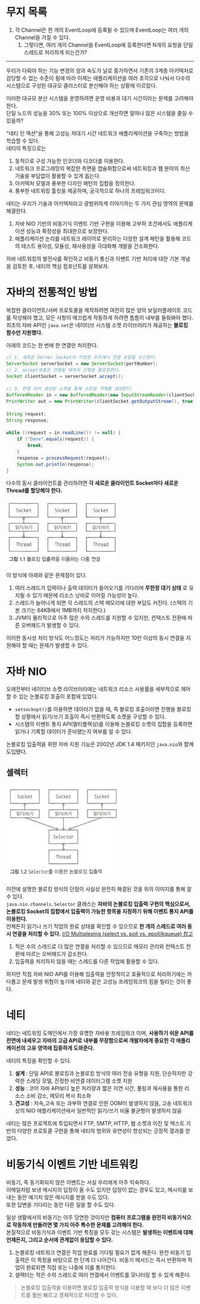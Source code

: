 
# 무지 목록

1. 각 Channel은 한 개의 EventLoop에 등록될 수 있으며 EventLoop는 여러 개의 Channel을 가질 수 있다.
   1. 그렇다면, 여러 개의 Channel을 EventLoop에 등록한다면 N개의 요청을 단일 스레드로 처리하게 되는건가?

***

우리가 다뤄야 하는 기능 변경의 양과 속도가 날로 증가하면서 기존의 3계층 아키텍처로 감당할 수 없는 수준이 됨에 따라 이제는 애플리케이션을 여러 조각으로 나눠서 다수의 시스템으로 구성된 대규모 클러스터로 분산해야 하는 상황에 이르렀다.  
  
이러한 대규모 분산 시스템을 운영하려면 운영 비용과 대기 시간이라는 문제를 고려해야 한다.  
단일 노드의 성능을 30% 또는 100% 이상으로 개선하면 얼마나 많은 시스템을 줄일 수 있을까?  
  
"네티 인 액션"을 통해 고성능 저대기 시간 네트워크 애플리케이션을 구축하는 방법을 학습할 수 있다.  
네티의 특징으로는

1. 동적으로 구성 가능한 인코더와 디코더를 이용한다.
2. 네트워크 프로그래밍의 복잡한 측면을 캡슐화함으로써 네트워킹과 웹 분야의 최신 기술을 부담없이 활용할 수 있게 돕는다.
3. 아키텍처 모델과 풍부한 디자인 패턴의 집합을 정의한다.
4. 풍부한 네트워킹 툴킷을 제공하며, 궁극적으로 하나의 프레임워크이다.

네티는 우리가 기술과 아키텍처라고 광범위하게 이야기하는 두 가지 관심 영역의 문제를 해결한다.  

1. 자바 NIO 기반의 비동기식 이벤트 기반 구현을 이용해 고부하 조건에서도 애플리케이션 성능과 확장성을 최대한으로 보장한다.
2. 애플리케이션 논리를 네트워크 레이어로 분리하는 다양한 설계 패턴을 활용해 코드의 테스트 용이성, 모듈성, 재사용성을 극대화해 개발을 간소화한다.

자바 네트워킹의 발전사를 확인하고 비동기 통신과 이벤트 기반 처리에 대한 기본 개념을 검토한 후, 네티의 핵심 컴포넌트를 살펴보자.  
  
# 자바의 전통적인 방법

복잡한 클라이언트/서버 프로토콜을 제작하려면 여전히 많은 양의 보일러플레이트 코드를 작성해야 했고, 모든 사항이 매끄럽게 작동하게 하려면 틈틈이 내부를 들춰봐야 했다.  
최초의 자바 API인 `java.net`은 네이티브 시스템 소켓 라이브러리가 제공하는 **블로킹 함수만 지원했다.**  
  
아래의 코드는 한 번에 한 연결만 처리한다. 

```java
// 1. 새로운 Server Socket이 지정된 포트에서 연결 요청을 수신한다.
ServerSocket serverSocket = new ServerSocket(portNumber);
// 2. accept호출은 연결될 때까지 진행을 블로킹한다.
Socket clientSocket = serverSocket.accept();

// 3. 연결 되어 생성된 소켓을 통해 스트림 객체를 생성한다.
BufferedReader in = new BufferedReader(new InputStreamReader(clientSocket.getInputStream()));
PrintWriter out = new PrintWriter(clientSocket.getOutputStream(), true);

String request;
String response;

while ((request = in.readLine()) != null) {
    if ("Done".equals(request)) {
        break;
    }
    response = processRequest(request);
    System.out.println(response);
}
```
  
다수의 동시 클라이언트를 관리하려면 **각 새로운 클라이언트 Socket마다 새로운 Thread를 할당해야 한다.**  

![](./imgs/ioPerThread.png)

이 방식에 아래와 같은 문제점이 있다.
1. 여러 스레드가 입력이나 출력 데이터가 들어오기를 기다리며 **무한정 대기 상태** 로 유지될 수 있기 때문에 리소스 낭비로 이어질 가능성이 높다.
2. 스레드가 늘어나게 되면 각 스레드의 스택 메모리에 대한 부담도 커진다. (스택의 기본 크기는 64KB에서 1MB까지 차지한다.)
3. JVM이 물리적으로 아주 많은 수의 스레드를 지원할 수 있지만, 컨텍스트 전환에 따른 오버헤드가 발생할 수 있다.

이러한 동시성 처리 방식도 어느정도는 처리가 가능하지만 10만 이상의 동시 연결을 지원해야 할 때는 문제가 발생할 수 있다.

# 자바 NIO

오래전부터 네이티브 소켓 라이브러리에는 네트워크 리소스 사용률을 세부적으로 제어할 수 있는 논블로킹 호출이 포함돼 있었다.  

- `setsockopt()`를 이용하면 데이터가 없을 때, 즉 블로킹 호출이라면 진행을 블로킹할 상황에서 읽기/쓰기 호출이 즉시 반환하도록 소켓을 구성할 수 있다.
- 시스템의 이벤트 통지 API(멀티플렉싱)를 이용해 논블로킹 소켓의 집합을 등록하면 읽거나 기록할 데이터가 준비됐는지 여부를 알 수 있다.
  
논블로킹 입출력을 위한 자바 지원 기능은 2002년 JDK 1.4 패키지인 `java.nio`와 함께 도입됐다.  

## 셀렉터

![](./imgs/selector.png)

이전에 설명한 블로킹 방식의 단점이 사실상 완전히 해결된 것을 위의 이미지를 통해 알 수 있다.  
`java.nio.channels.Selector` 클래스는 **자바의 논블로킹 입출력 구현의 핵심으로서, 논블로킹 Socket의 집합에서 입출력이 가능한 항목을 지정하기 위해 이벤트 통지 API를 이용한다.**  
언제든지 읽기나 쓰기 작업의 완료 상태를 확인할 수 있으므로 **한 개의 스레드로 여러 동시 연결을 처리할 수 있다.**  [I/O Multiplexing (select vs. poll vs. epoll/kqueue) 참고](https://nima101.github.io/io_multiplexing)  
  
1. 적은 수의 스레드로 더 많은 연결을 처리할 수 있으므로 메모리 관리와 컨텍스트 전환에 따르는 오버헤드가 감소한다.
2. 입출력을 처리하지 않을 때는 스레드를 다른 작업에 활용할 수 있다.

하지만 직접 자바 NIO API를 이용해 입출력을 안정적이고 효율적으로 처리하기에는 까다롭고 문제 발생 위험이 높기에 네티와 같은 고성능 프레임워크의 힘을 빌리는 것이 좋다.


# 네티

네티는 네트워킹 도메인에서 가장 유명한 자바용 프레임워크 이며, **사용하기 쉬운 API를 전면에 내세우고 자바의 고급 API로 내부를 무장함으로써 개발자에게 중요한 각 애플리케이션의 고유 영역에 집중하게 도와준다.**  
  
네티의 특징을 확인할 수 있다.  

1. **설계** : 단일 API로 블로킹과 논블로킹 방식의 여러 전송 유형을 지원, 단순하지만 강력한 스레딩 모델, 진정한 비연결 데이터그램 소켓 지원
2. **성능** : 코어 자바 API보다 높은 처리량과 짧은 지연 시간, 풀링과 재사용을 통한 리소스 소비 감소, 메모리 복사 최소화
3. **견고성** : 저속,고속 또는 과부하 연결로 인한 OOM이 발생하지 않음, 고송 네트워크 상의 NIO 애플리케이션에서 일반적인 읽기/쓰기 비율 불균형이 발생하지 않음

네티는 많은 프로젝트에 투입되면서 FTP, SMTP, HTTP, 웹 소켓과 이진 및 텍스트 기반의 다양한 프로토콜 구현을 통해 네티의 범위와 유연성이 향상되는 긍정적 결과를 얻었다.  

# 비동기식 이벤트 기반 네트워킹

비동기, 즉 동기화되지 않은 이벤트는 사실 우리에게 아주 익숙하다.  
이메일처럼 보낸 메시지의 답장이 올 수도 있지만 답장이 없는 경우도 있고, 메시지를 보내는 동안 예기치 않은 메시지를 받을 수도 있다.  
또한 답변을 기다리는 동안 다른 일을 할 수도 있다.  
  
일상 생활에서의 비동기는 아주 당연한 것이지만 **컴퓨터 프로그램을 완전히 비동기식으로 작동하게 만들려면 몇 가지 아주 특수한 문제를 고려해야 한다.**  
본질적으로 비동기식과 이벤트 기반 특징을 모두 갖는 시스템은 **발생하는 이벤트에 대해 언제든지, 그리고 순서에 관계없이 응답할 수 있다.**  
  
1. 논블로킹 네트워크 연결은 작업 완료를 기다릴 필요가 없게 해준다. 완전 비동기 입출력은 이 특징을 바탕으로 한 단계 더 나아간다. 비동기 메서드는 즉시 반환하며 작업이 완료되면 직접 또는 나중에 이를 통지한다.  
2. 셀렉터는 적은 수의 스레드로 여러 연결에서 이벤트를 모니터링 할 수 있게 해준다.

> 논블로킹 입출력을 이용하면 블로킹 입출력 방식을 이용할 때 보다 더 많은 이벤트를 훨씬 빠르고 경제적으로 처리할 수 있다.  
